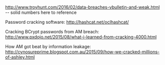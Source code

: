 http://www.troyhunt.com/2016/02/data-breaches-vbulletin-and-weak.html
  -- solid numbers here to reference

Password cracking software:
  http://hashcat.net/oclhashcat/

Cracking BCrypt passwords from AM breach:
  http://www.pxdojo.net/2015/08/what-i-learned-from-cracking-4000.html

How AM got beat by information leakage:
  http://cynosureprime.blogspot.com.au/2015/09/how-we-cracked-millions-of-ashley.html

